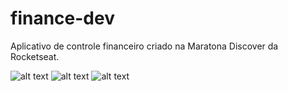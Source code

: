 # finance-dev
Aplicativo de controle financeiro criado na Maratona Discover da Rocketseat.

![alt text](https://imgur.com/kwhSqPI)
![alt text](https://imgur.com/J0v43yJ)
![alt text](https://imgur.com/3UCxvG6)
